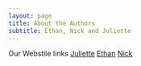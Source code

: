 ```yaml
---
layout: page
title: About the Authors
subtitle: Ethan, Nick and Juliette
---
```

Our Webstile links
[Juliette](https://julietteshang.github.io/9)
[Ethan](https://ethanfry8.github.io/)
[Nick](https://julietteshang.github.io/9)
